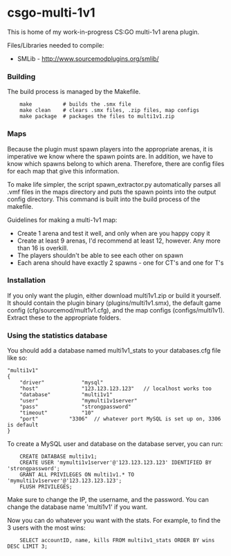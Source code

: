 csgo-multi-1v1
=======================================

This is home of my work-in-progress CS:GO multi-1v1 arena plugin.

Files/Libraries needed to compile:

- SMLib - http://www.sourcemodplugins.org/smlib/

### Building
The build process is managed by the Makefile.

		make          # builds the .smx file
		make clean    # clears .smx files, .zip files, map configs
		make package  # packages the files to multi1v1.zip

### Maps
Because the plugin must spawn players into the appropriate arenas, it is imperative we know where the spawn points are.
In addition, we have to know which spawns belong to which arena. Therefore, there are config files for each map that give this information.

To make life simpler, the script spawn_extractor.py automatically parses all .vmf files in the maps directory and puts the spawn points into the
output config directory. This command is built into the build process of the makefile.

Guidelines for making a multi-1v1 map:
- Create 1 arena and test it well, and only when are you happy copy it
- Create at least 9 arenas, I'd recommend at least 12, however. Any more than 16 is overkill.
- The players shouldn't be able to see each other on spawn
- Each arena should have exactly 2 spawns - one for CT's and one for T's


### Installation
If you only want the plugin, either download multi1v1.zip or build it yourself.
It should contain the plugin binary (plugins/multi1v1.smx), the default game config (cfg/sourcemod/mult1v1.cfg), and the map configs (configs/multi1v1).
Extract these to the appropriate folders.


### Using the statistics database

You should add a database named multi1v1_stats to your databases.cfg file like so:

	"multi1v1"
	{
		"driver"			"mysql"
		"host"				"123.123.123.123"	// localhost works too
		"database"			"multi1v1"
		"user"				"mymulti1v1server"
		"pass"				"strongpassword"
		"timeout"			"10"
		"port"			"3306"	// whatever port MySQL is set up on, 3306 is default
	}

To create a MySQL user and database on the database server, you can run:

		CREATE DATABASE multi1v1;
		CREATE USER 'mymulti1v1server'@'123.123.123.123' IDENTIFIED BY 'strongpassword';
		GRANT ALL PRIVILEGES ON multi1v1.* TO 'mymulti1v1server'@'123.123.123.123';
		FLUSH PRIVILEGES;

Make sure to change the IP, the username, and the password. You can change the database name 'multi1v1' if you want.

Now you can do whatever you want with the stats. For example, to find the 3 users with the most wins:

	    SELECT accountID, name, kills FROM multi1v1_stats ORDER BY wins DESC LIMIT 3;

